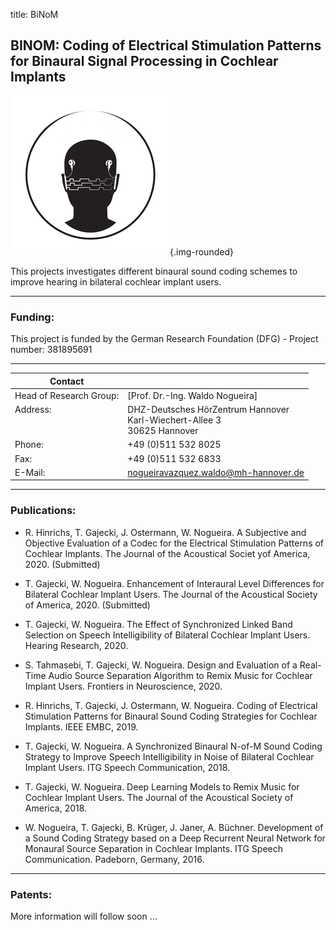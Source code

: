 title: BiNoM

## BINOM: Coding of Electrical Stimulation Patterns for Binaural Signal Processing in Cochlear Implants


![Abstract logo of a head with two CIs on each side and symbolic digital signals exchanged between each side](binomlogo_1.png){.img-rounded}

This projects investigates different binaural sound coding schemes to improve hearing in bilateral cochlear implant users.

---

### Funding:
This project is funded by the German Research Foundation (DFG) - Project number: 381895691

---

| Contact                 |                            |
| ------------------------|--------------------------- |
| Head of Research Group:<br>  |[Prof. Dr.-Ing. Waldo Nogueira]|
| Address: <br><br><br>   | DHZ-Deutsches HörZentrum Hannover<br> Karl-Wiechert-Allee 3 <br> 30625 Hannover |
| Phone:                  | +49 (0)511 532 8025 |
| Fax:                    | +49 (0)511 532 6833 |
| E-Mail:                 |<nogueiravazquez.waldo@mh-hannover.de>|

---
    
### Publications:

- R. Hinrichs, T. Gajecki, J. Ostermann, W. Nogueira. A Subjective and Objective Evaluation of a Codec for the Electrical Stimulation Patterns of Cochlear Implants. The Journal of the Acoustical Societ yof America, 2020. (Submitted)

- T. Gajecki, W. Nogueira. Enhancement of Interaural Level Differences for Bilateral Cochlear Implant Users. The Journal of the Acoustical Society of America, 2020. (Submitted)

- T. Gajecki, W. Nogueira. The Effect of Synchronized Linked Band Selection on Speech Intelligibility of Bilateral Cochlear Implant Users. Hearing Research, 2020.

- S. Tahmasebi, T. Gajecki, W. Nogueira. Design and Evaluation of a Real-Time Audio Source Separation Algorithm to Remix Music for Cochlear Implant Users. Frontiers in Neuroscience, 2020.

- R. Hinrichs, T. Gajecki, J. Ostermann, W. Nogueira. Coding of Electrical Stimulation Patterns for Binaural Sound Coding Strategies for Cochlear Implants. IEEE EMBC, 2019.

- T. Gajecki, W. Nogueira. A Synchronized Binaural N-of-M Sound Coding Strategy to Improve Speech Intelligibility in Noise of Bilateral Cochlear Implant Users. ITG Speech Communication, 2018.

- T. Gajecki, W. Nogueira. Deep Learning Models to Remix Music for Cochlear Implant Users. The Journal of the Acoustical Society of America, 2018.

- W. Nogueira, T. Gajecki, B. Krüger, J. Janer, A. Büchner. Development of a Sound Coding Strategy based on a Deep Recurrent Neural Network for Monaural Source Separation in Cochlear Implants. ITG Speech Communication. Padeborn, Germany, 2016.
 

---

### Patents: 
More information will follow soon ...

    
    
